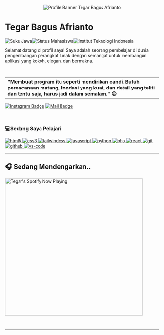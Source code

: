 <p align="center">
  <img src="/assets/ahero.png" alt="Profile Banner Tegar Bagus Afrianto"/>
</p>

<div>
  <h1>Tegar Bagus Afrianto</h1>
  
  <p>
    <img src="https://img.shields.io/badge/Jawa-333?style=for-the-badge" alt="Suku Jawa"/><img src="https://img.shields.io/badge/Mahasiswa-D96114?style=for-the-badge" alt="Status Mahasiswa"/><img src="https://img.shields.io/badge/Institut_Teknologi_Indonesia-F97316?style=for-the-badge" alt="Institut Teknologi Indonesia"/>
  </p>
  
  <p>Selamat datang di profil saya! Saya adalah seorang pembelajar di dunia pengembangan perangkat lunak dengan semangat untuk membangun aplikasi yang kokoh, elegan, dan bermakna.</p> <br>
  
<table>
  <tr>
    <td>
        <b>"Membuat program itu seperti mendirikan candi. Butuh perencanaan matang, fondasi yang kuat, dan detail yang teliti dan tentu saja, harus jadi dalam semalam." 😉</b>
      </div>
    </td>
  </tr>
</table>
  <p>

  [![Instagram Badge](https://img.shields.io/badge/-@teguarx34-e84393?style=flat&labelColor=e84393&logo=instagram&logoColor=white)](https://instagram.com/teguarx34) [![Mail Badge](https://img.shields.io/badge/-garxboss@gmail.com-c0392b?style=flat&labelColor=c0392b&logo=gmail&logoColor=white)](https://mail.google.com/mail/u/?authuser=garxboss@gmail.com)
  </p> <br>
</div>
<h3> 💻Sedang Saya Pelajari </h3>
<p>
  <a href="https://developer.mozilla.org/en-US/docs/Web/HTML" target="_blank" rel="noreferrer"> <img src="https://img.shields.io/badge/HTML5-E34F26?style=for-the-badge&logo=html5&logoColor=white" alt="html5"/> </a>
  <a href="https://developer.mozilla.org/en-US/docs/Web/CSS" target="_blank" rel="noreferrer"> <img src="https://img.shields.io/badge/CSS3-1572B6?style=for-the-badge&logo=css3&logoColor=white" alt="css3"/> </a>
  <a href="https://tailwindcss.com/" target="_blank" rel="noreferrer"> <img src="https://img.shields.io/badge/Tailwind_CSS-06B6D4?style=for-the-badge&logo=tailwindcss&logoColor=white" alt="tailwindcss"/> </a>
  <a href="https://developer.mozilla.org/en-US/docs/Web/JavaScript" target="_blank" rel="noreferrer"> <img src="https://img.shields.io/badge/JavaScript-F7DF1E?style=for-the-badge&logo=javascript&logoColor=black" alt="javascript"/> </a>
  <a href="https://www.python.org" target="_blank" rel="noreferrer"> <img src="https://img.shields.io/badge/Python-3776AB?style=for-the-badge&logo=python&logoColor=white" alt="python"/> </a>
  <a href="https://www.php.net" target="_blank" rel="noreferrer"> <img src="https://img.shields.io/badge/PHP-777BB4?style=for-the-badge&logo=php&logoColor=white" alt="php"/> </a>
  <a href="https://reactjs.org/" target="_blank" rel="noreferrer"> <img src="https://img.shields.io/badge/React-20232A?style=for-the-badge&logo=react&logoColor=61DAFB" alt="react"/> </a>
  <a href="https://git-scm.com/" target="_blank" rel="noreferrer"> <img src="https://img.shields.io/badge/GIT-F05032?style=for-the-badge&logo=git&logoColor=white" alt="git"/> </a>
  <a href="https://github.com/" target="_blank" rel="noreferrer"> <img src="https://img.shields.io/badge/GitHub-181717?style=for-the-badge&logo=github&logoColor=white" alt="github"/> </a>
  <a href="https://code.visualstudio.com/" target="_blank" rel="noreferrer"> <img src="https://img.shields.io/badge/VS_Code-007ACC?style=for-the-badge&logo=visualstudiocode&logoColor=white" alt="vs-code"/> </a>
</p>

---

### <h2> 🎧 Sedang Mendengarkan.. </h2>

<p>
  <a href="https://open.spotify.com/user/31cui6cunprbnc5mr6fiulgk3rwq2" target="_blank">
    <img src="https://my-spotify-listening.vercel.app/api/spotify" alt="Tegar's Spotify Now Playing" width="450" />
  </a>
</p>
<br>

---

